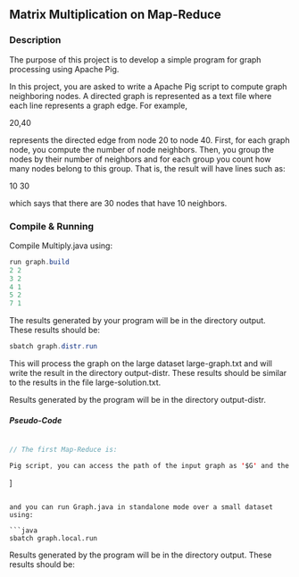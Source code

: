 
## Matrix Multiplication on Map-Reduce


### Description

The purpose of this project is to develop a simple program for graph processing using Apache Pig.

In this project, you are asked to write a Apache Pig script to compute graph neighboring nodes. A directed graph is represented as a text file where each line represents a graph edge. For example,

20,40

represents the directed edge from node 20 to node 40. First, for each graph node, you compute the number of node neighbors. Then, you group the nodes by their number of neighbors and for each group you count how many nodes belong to this group. That is, the result will have lines such as:

10 30

which says that there are 30 nodes that have 10 neighbors.

### Compile & Running

Compile Multiply.java using:

```java
run graph.build
2 2
3 2
4 1
5 2
7 1
```


The results generated by your program will be in the directory output. These results should be:

```java
sbatch graph.distr.run
```

This will process the graph on the large dataset large-graph.txt and will write the result in the directory output-distr. These results should be similar to the results in the file large-solution.txt. 

Results generated by the program will be in the directory output-distr. 

##### Pseudo-Code

```java

// The first Map-Reduce is:

Pig script, you can access the path of the input graph as '$G' and the output path as '$O'. That is, you can use LOAD '$G' USING ..., to load the graph and STORE X INTO '$O' ..., to write the relation X to the output directory.
```

]

```

and you can run Graph.java in standalone mode over a small dataset using:

```java
sbatch graph.local.run
```

Results generated by the program will be in the directory output. These results should be:

```java
